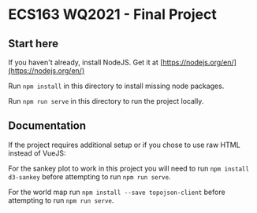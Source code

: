 # ECS163 WQ2021 - Final Project


## Start here
If you haven't already, install NodeJS.
Get it at [https://nodejs.org/en/](https://nodejs.org/en/)

Run `npm install` in this directory to install missing node packages.

Run `npm run serve` in this directory to run the project locally.

## Documentation
If the project requires additional setup or if you chose to use raw HTML instead of VueJS:

For the sankey plot to work in this project you will need to run `npm install d3-sankey` before attempting to run `npm run serve`.

For the world map run `npm install --save topojson-client` before attempting to run `npm run serve`.
